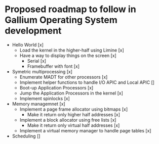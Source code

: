 # Proposed roadmap to follow in Gallium Operating System development

* Hello World [x]
  * Load the kernel in the higher-half using Limine [x]
  * Have a way to display things on the screen [x]
    * Serial [x]
    * Framebuffer with font [x]
* Symetric multiprocessing [x]
  * Enumerate MADT for other processors [x]
  * Implement helper functions to handle I/O APIC and Local APIC []
  * Boot-up Application Processors [x]
  * Jump the Application Processors in the kernel [x]
  * Implement spinlocks [x]
* Memory managemnet [x]
  * Implement a page frame allocator using bitmaps [x]
    * Make it return only higher half addresses [x]
  * Implement a block allocator using free lists [x]
    * Make it return only virtual half addresses [x]
  * Implement a virtual memory manager to handle page tables [x]
* Scheduling []
